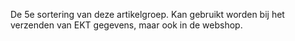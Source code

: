 De 5e sortering van deze artikelgroep. Kan gebruikt worden bij het verzenden van EKT gegevens, maar ook in de webshop.